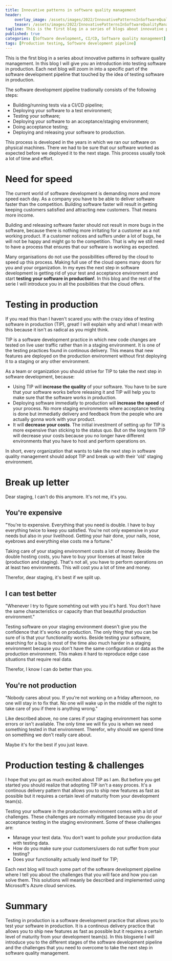 ```yaml
---
title: Innovative patterns in software quality management
header:    
    overlay_image: /assets/images/2022/InnovativePatternsInSoftwareQualityManagement/blogheader.png
    teaser: /assets/images/2022/InnovativePatternsInSoftwareQualityManagement/blogheader.png
tagline: This is the first blog in a series of blogs about innovative patterns in software quality management
published: true
categories: [Software development, CI/CD, Software quality management]
tags: [Production testing, Software development pipeline]
---
```


This is the first blog in a series about innovative patterns in software quality management. In this blog I will give you an introduction into testing software in production. Each next blog will zoom in into a specific part of the software development pipeline that touched by the idea of testing software in production.

The software development pipeline tradionally consists of the following steps:
- Building/running tests via a CI/CD pipeline;
- Deploying your software to a test environment;
- Testing your software;
- Deploying your software to an acceptance/staging environment;
- Doing acceptance testing;
- Deploying and releasing your software to production.

This process is developed in the years in which we ran our software on physical machines. There we had to be sure that our software worked as expected before we deployed it to the next stage. This process usually took a lot of time and effort.

# Need for speed
The current world of software development is demanding more and more speed each day. As a company you have to be able to deliver software faster than the competition. Building software faster will result in getting keeping customers satisfied and attracting new customers. That means more income. 

Building and releasing software faster should not result in more bugs in the software, because there is nothing more irritating for a customer as a not working product. If a customer notices and suffers under a lot of bugs, he will not be happy and might go to the competition. That is why we still need to have a process that ensures that our software is working as expected. 

Many organisations do not use the possibilities offered by the cloud to speed up this process. Making full use of the cloud opens many doors for you and your organization. In my eyes the next step in software development is getting rid of your test and acceptance environment and start **testing your software in production!**. In this blog and the rest of the serie I will introduce you in all the posibilities that the cloud offers.

# Testing in production
If you read this than I haven't scared you with the crazy idea of testing software in production (TIP), great! I will explain why and what I mean with this because it isn't as radical as you might think.

TIP is a software development practice in which new code changes are tested on live user traffic rather than in a staging environment. It is one of the testing practices found in continous delivery. This means that new features are deployed on the production environment without first deploying it to a staging or any other environment.

As a team or organization you should strive for TIP to take the next step in software development, because:
-  Using TIP will **increase the quality** of your software. You have to be sure that your software works before releasing it and TIP will help you to make sure that the software works in production. 
- Deploying software immediatly to production will **increase the speed** of your process. No more staging environments where acceptance testing is done but immediatly delivery and feedback from the people who are actually gonna work with your product. 
- It will **decrease your costs**. The initial investment of setting up for TIP is more expensive than sticking to the status quo. But on the long term TIP will decrease your costs because you no longer have different environments that you have to host and perform operations on.

In short, every organization that wants to take the next step in software quality management should adopt TIP and break up with their 'old' staging environment.

# Break up letter
Dear staging, I can't do this anymore. It's not me, it's you. 

## You're expensive
"You're to expensive. Everything that you need is double. I have to buy everything twice to keep you satisfied. You're not only expensive in your needs but also in your livelihood. Getting your hair done, your nails, nose, eyebrows and everything else costs me a fortune."

Taking care of your staging environment costs a lot of money. Beside the double hosting costs, you have to buy your licenses at least twice (production and staging). That's not all, you have to perform operations on at least two environments. This will cost you a lot of time and money. 

Therefor, dear staging, it's best if we split up.

## I can test better
"Whenever I try to figure somehting out with you it's hard. You don't have the same characteristics or capacity than that beautiful production environment."

Testing software on your staging environment doesn't give you the confidence that it's works on production. The only thing that you can be sure of is that your functionality works. Beside testing your software, searching for a bug is most of the time also much harder in a staging environment because you don't have the same configuration or data as the production environment. This makes it hard to reproduce edge case situations that require real data.

Therefor, I know I can do better than you.

## You're not production
"Nobody cares about you. If you're not working on a friday afternoon, no one will stay in to fix that. No one will wake up in the middle of the night to take care of you if there is anything wrong."

Like described above, no one cares if your staging environment has some errors or isn't available. The only time we will fix you is when we need something tested in that environment. Therefor, why should we spend time on something we don't really care about. 

Maybe it's for the best if you just leave.

# Production testing & challenges
I hope that you got as much excited about TIP as I am. But before you get started you should realize that adopting TIP isn't a easy proces. It's a continous delivery pattern that allows you to ship new features as fast as possible but it requires a certain level of maturity from your development team(s).

Testing your software in the production environment comes with a lot of challenges. These challenges are normally mitigated because you do your acceptance testing in the staging environment. Some of these challenges are:
- Manage your test data. You don't want to pollute your production data with testing data.
- How do you make sure your customers/users do not suffer from your testing?
- Does your functionality actually lend itself for TIP;

Each next blog will touch some part of the software development pipeline where I tell you about the challenges that you will face and how you can solve them. This solutions will meanly be described and implemented using Microsoft's Azure cloud services.

# Summary
Testing in production is a software development practice that allows you to test your software in production. It is a continous delivery practice that allows you to ship new features as fast as possible but it requires a certain level of maturity from your development team(s). 
In this blogserie I will introduce you to the different stages of the software development pipeline and the challenges that you need to overcome to take the next step in software quality management.